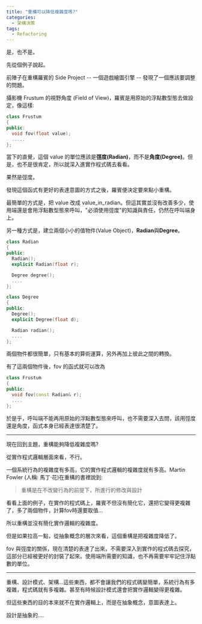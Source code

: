 ```yaml
---
title: "重構可以降低複雜度嗎?"
categories:
  - 架構決策
tags:
  - Refactoring
---
```

是，也不是。

先從個例子說起。

前陣子在重構羅賓的 Side Project -- 一個遊戲繪圖引擎 -- 發現了一個應該要調整的問題。

攝影機 Frustum 的視野角度 (Field of View)，羅賓是用原始的浮點數型態去做設定，像這樣:
```c++
class Frustum
{
public:
  void fov(float value);
  .....
}; 
```
當下的直覺，這個 value 的單位應該是**弳度(Radian)**，而不是**角度(Degree)**。但是，也不是很肯定，所以就深入進實作程式碼去看看。

果然是弳度。

發現這個函式有更好的表達意圖的方式之後，羅賓便決定要來點小重構。

最簡單的方式是，把 value 改成 value_in_radian。但這其實並沒有改善多少，使用端還是會用浮點數型態來呼叫，"必須使用弳度"的知識與責任，仍然在呼叫端身上。

另一種方式是，建立兩個小小的值物件(Value Object)，**Radian**與**Degree**。
```c++
class Radian
{
public:
  Radian();
  explicit Radian(float r);

  Degree degree();
  ....
};
```

```c++
class Degree
{
public:
  Degree();
  explicit Degree(float d);

  Radian radian();
  ....
};
```

兩個物件都很簡單，只有基本的算術運算，另外再加上彼此之間的轉換。

有了這兩個物件後，fov 的函式就可以改為
```c++
class Frustum
{
public:
  void fov(const Radian& r);
  ....
};
```

於是乎，呼叫端不能再用原始的浮點數型態來呼叫，也不需要深入去問，該用弳度還是角度，函式本身已經表達很清楚了。

---

現在回到主題，重構能夠降低複雜度嗎?

從實作程式邏輯層面來看，不行。

一個系統行為的複雜度有多高，它的實作程式邏輯的複雜度就有多高。Martin Fowler (人稱: 馬丁·花)在重構的書裡說到:

>重構是在不改變行為的前提下，所進行的修改與設計

看看上面的例子，在實作的程式碼上，羅賓不但沒有簡化它，還把它變得更複雜了，多了兩個物件，計算fov時還要取值...

所以重構並沒有簡化實作邏輯的複雜度。

但是如果拉高一點，從抽象概念的層次來看，這個重構是把複雜度降低了。

fov 與弳度的關係，現在清楚的表達了出來，不需要深入到實作的程式碼去探究，這部分已經被更好的封裝了起來。使用端所需要的知識，也不再需要牢牢記住浮點數的單位。

---
重構、設計模式、架構...這些東西，都不會讓我們的程式碼變簡單，系統行為有多複雜，程式碼就有多複雜。甚至有時候設計模式還會把實作邏輯變得更複雜。

但這些東西的目的本來就不在實作邏輯上，而是在抽象概念，意圖表達上。

設計是抽象的....

